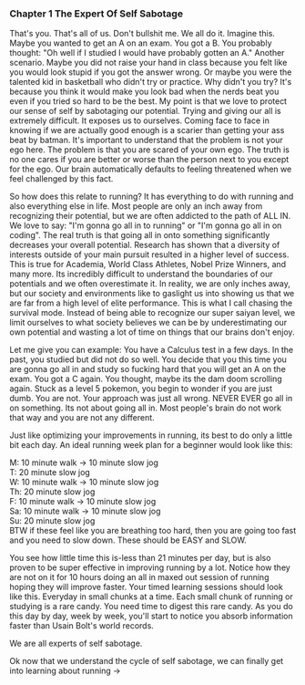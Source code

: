 ### Chapter 1 The Expert Of Self Sabotage

That's you. That's all of us. Don't bullshit me. We all do it. Imagine this. Maybe you wanted to get an A on an exam. You got a B. You probably thought: "Oh well if I studied I would have probably gotten an A." Another scenario. Maybe you did not raise your hand in class because you felt like you would look stupid if you got the answer wrong. Or maybe you were the talented kid in basketball who didn't try or practice. Why didn't you try? It's because you think it would make you look bad when the nerds beat you even if you tried so hard to be the best. My point is that we love to protect our sense of self by sabotaging our potential. Trying and giving our all is extremely difficult. It exposes us to ourselves. Coming face to face in knowing if we are actually good enough is a scarier than getting your ass beat by batman. It's important to understand that the problem is not your ego here. The problem is that you are scared of your own ego. The truth is no one cares if you are better or worse than the person next to you except for the ego. Our brain automatically defaults to feeling threatened when we feel challenged by this fact.

So how does this relate to running? It has everything to do with running and also everything else in life. Most people are only an inch away from recognizing their potential, but we are often addicted to the path of ALL IN. We love to say: "I'm gonna go all in to running" or "I'm gonna go all in on coding". The real truth is that going all in onto something significantly decreases your overall potential. Research has shown that a diversity of interests outside of your main pursuit resulted in a higher level of success. This is true for Academia, World Class Athletes, Nobel Prize Winners, and many more. Its incredibly difficult to understand the boundaries of our potentials and we often overestimate it. In reality, we are only inches away, but our society and environments like to gaslight us into showing us that we are far from a high level of elite performance. This is what I call chasing the survival mode. Instead of being able to recognize our super saiyan level, we limit ourselves to what society believes we can be by underestimating our own potential and wasting a lot of time on things that our brains don't enjoy. 

Let me give you can example: You have a Calculus test in a few days. In the past, you studied but did not do so well. You decide that you this time you are gonna go all in and study so fucking hard that you will get an A on the exam. You got a C again. You thought, maybe its the dam doom scrolling again. Stuck as a level 5 pokemon, you begin to wonder if you are just dumb. You are not. Your approach was just all wrong. NEVER EVER go all in on something. Its not about going all in. Most people's brain do not work that way and you are not any different. 

Just like optimizing your improvements in running, its best to do only a little bit each day. An ideal running week plan for a beginner would look like this: 

M: 10 minute walk -> 10 minute slow jog  
T: 20 minute slow jog  
W: 10 minute walk -> 10 minute slow jog  
Th: 20 minute slow jog  
F: 10 minute walk -> 10 minute slow jog  
Sa: 10 minute walk -> 10 minute slow jog  
Su: 20 minute slow jog  
BTW if these feel like you are breathing too hard, then you are going too fast and you need to slow down. These should be EASY and SLOW.

You see how little time this is-less than 21 minutes per day, but is also proven to be super effective in improving running by a lot. Notice how they are not on it for 10 hours doing an all in maxed out session of running hoping they will improve faster. Your timed learning sessions should look like this. Everyday in small chunks at a time. Each small chunk of running or studying is a rare candy. You need time to digest this rare candy. As you do this day by day, week by week, you'll start to notice you absorb information faster than Usain Bolt's world records.

We are all experts of self sabotage.

Ok now that we understand the cycle of self sabotage, we can finally get into learning about running -> 